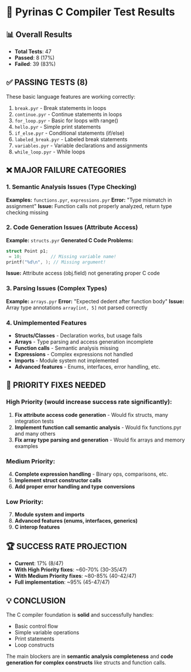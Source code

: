# 🧪 Pyrinas C Compiler Test Results

## 📊 Overall Results
- **Total Tests**: 47
- **Passed**: 8 (17%)
- **Failed**: 39 (83%)

## ✅ PASSING TESTS (8)
These basic language features are working correctly:

1. `break.pyr` - Break statements in loops
2. `continue.pyr` - Continue statements in loops  
3. `for_loop.pyr` - Basic for loops with range()
4. `hello.pyr` - Simple print statements
5. `if_else.pyr` - Conditional statements (if/else)
6. `labeled_break.pyr` - Labeled break statements
7. `variables.pyr` - Variable declarations and assignments
8. `while_loop.pyr` - While loops

## ❌ MAJOR FAILURE CATEGORIES

### 1. Semantic Analysis Issues (Type Checking)
**Examples:** `functions.pyr`, `expressions.pyr`
**Error:** "Type mismatch in assignment"
**Issue:** Function calls not properly analyzed, return type checking missing

### 2. Code Generation Issues (Attribute Access)
**Example:** `structs.pyr` 
**Generated C Code Problems:**
```c
struct Point p1;
 = 10;           // Missing variable name!
printf("%d\n", ); // Missing argument!
```
**Issue:** Attribute access (obj.field) not generating proper C code

### 3. Parsing Issues (Complex Types)
**Example:** `arrays.pyr`
**Error:** "Expected dedent after function body"
**Issue:** Array type annotations `array[int, 5]` not parsed correctly

### 4. Unimplemented Features
- **Structs/Classes** - Declaration works, but usage fails
- **Arrays** - Type parsing and access generation incomplete
- **Function calls** - Semantic analysis missing
- **Expressions** - Complex expressions not handled
- **Imports** - Module system not implemented
- **Advanced features** - Enums, interfaces, error handling, etc.

## 🎯 PRIORITY FIXES NEEDED

### High Priority (would increase success rate significantly):
1. **Fix attribute access code generation** - Would fix structs, many integration tests
2. **Implement function call semantic analysis** - Would fix functions.pyr and many others
3. **Fix array type parsing and generation** - Would fix arrays and memory examples

### Medium Priority:
4. **Complete expression handling** - Binary ops, comparisons, etc.
5. **Implement struct constructor calls** 
6. **Add proper error handling and type conversions**

### Low Priority:
7. **Module system and imports**
8. **Advanced features (enums, interfaces, generics)**
9. **C interop features**

## 🏆 SUCCESS RATE PROJECTION
- **Current**: 17% (8/47)
- **With High Priority fixes**: ~60-70% (30-35/47)
- **With Medium Priority fixes**: ~80-85% (40-42/47) 
- **Full implementation**: ~95% (45-47/47)

## 💡 CONCLUSION
The C compiler foundation is **solid** and successfully handles:
- Basic control flow
- Simple variable operations  
- Print statements
- Loop constructs

The main blockers are in **semantic analysis completeness** and **code generation for complex constructs** like structs and function calls.
